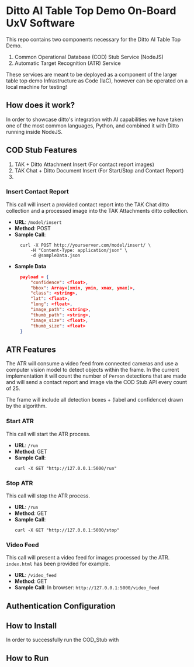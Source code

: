 # Ditto AI Table Top Demo On-Board UxV Software
This repo contains two components necessary for the Ditto AI Table Top Demo. 

1. Common Operational Database (COD) Stub Service (NodeJS)
2. Automatic Target Recognition (ATR) Service

These services are meant to be deployed as a component of the larger table top demo Infrastructure as Code (IaC), however can be operated on a local machine for testing!

## How does it work?
In order to showcase ditto's integration with AI capabilities we have taken one of the most common languages, Python, and combined it with Ditto running inside NodeJS. 

## COD Stub Features

1. TAK + Ditto Attachment Insert (For contact report images)
2. TAK Chat + Ditto Document Insert (For Start/Stop and Contact Report)
3. 

### Insert Contact Report
This call will insert a provided contact report into the TAK Chat ditto collection and a processed image into the TAK Attachments ditto collection.
- **URL**: `/model/insert`
- **Method**: POST
- **Sample Call**: 
  ```curl
    curl -X POST http://yourserver.com/model/insert/ \
        -H "Content-Type: application/json" \
        -d @sampleData.json
  ```
- **Sample Data**
  ```json
    payload = {
        "confidence": <float>,
        "bbox": Array<[xmin, ymin, xmax, ymax]>,
        "class": <string>,
        "lat": <float>,
        "long": <float>,
        "image_path": <string>,
        "thumb_path": <string>,
        "image_size": <float>,
        "thumb_size": <float>
    }
  ```


## ATR Features
The ATR will consume a video feed from connected cameras and use a computer vision model to detect objects within the frame. In the current implementation it will count the number of `Person` detections that are made and will send a contact report and image via the COD Stub API every count of 25.

The frame will include all detection boxes + (label and confidence) drawn by the algorithm.

### Start ATR
This call will start the ATR process. 
- **URL**: `/run`
- **Method**: GET
- **Sample Call**: 
  ```curl
  curl -X GET "http://127.0.0.1:5000/run"
  ```

### Stop ATR
This call will stop the ATR process.
- **URL**: `/run`
- **Method**: GET
- **Sample Call**: 
  ```curl
  curl -X GET "http://127.0.0.1:5000/stop"
  ```

### Video Feed
This call will present a video feed for images processed by the ATR. `index.html` has been provided for example.
- **URL**: `/video_feed`
- **Method**: GET
- **Sample Call**: 
  In browser: `http://127.0.0.1:5000/video_feed`

## Authentication Configuration

## How to Install

In order to successfully run the COD_Stub with 

## How to Run

